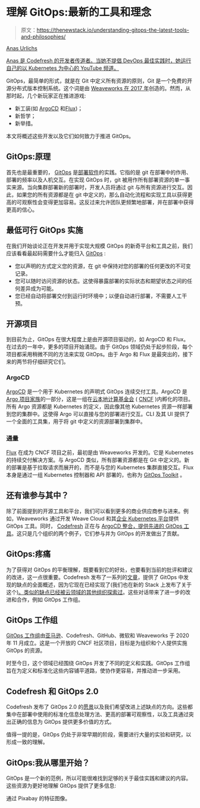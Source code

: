 # 理解 GitOps:最新的工具和理念

> 原文：<https://thenewstack.io/understanding-gitops-the-latest-tools-and-philosophies/>

[](https://www.linkedin.com/in/urlichsanais/)

[Anas Urlichs](https://www.linkedin.com/in/urlichsanais/)

[Anas 是 Codefresh 的开发者传道者。当她不提倡 DevOps 最佳实践时，她运行自己的以 Kubernetes 为中心的 YouTube 频道。](https://www.linkedin.com/in/urlichsanais/)

[](https://www.linkedin.com/in/urlichsanais/)[](https://www.linkedin.com/in/urlichsanais/)

GitOps，最简单的形式，就是在 Git 中定义所有资源的原则，Git 是一个免费的开源分布式版本控制系统。这个词是由 [Weaveworks 在 2017 年](https://www.weave.works/blog/gitops-operations-by-pull-request)创造的。然而，从那时起，几个新玩家正在推进游戏:

*   新工装(如 [ArgoCD](https://argoproj.github.io/argo-cd/) 和[Flux](https://fluxcd.io/))；
*   新哲学；
*   新举措。

本文将概述这些开发以及它们如何致力于推进 GitOps。

## **GitOps:原理**

首先也是最重要的， [GitOps](https://github.com/gitops-working-group/gitops-working-group) 是[部署软件](https://thenewstack.io/what-is-gitops-and-why-it-might-be-the-next-big-thing-for-devops/)的实践。它指的是 git 在部署中的作用、部署的频率以及人机交互。在实现 GitOps 时，git 被用作所有部署资源的单一事实来源。当向集群部署新的部署时，开发人员将通过 git 与所有资源进行交互。因此，如果您的所有资源都是在 git 中定义的，那么自动化流程和实现工具以获得更高的可观察性会变得更加容易。这反过来允许团队更频繁地部署，并在部署中获得更高的信心。

## **最低可行 GitOps 实施**

在我们开始谈论正在开发并用于实现大规模 GitOps 的新奇平台和工具之前，我们应该看看最起码需要什么才能归入 [GitOps](https://github.com/gitops-working-group/gitops-working-group) :

*   您以声明的方式定义您的资源，在 git 中保持对您的部署的任何更改的不可变记录。
*   您可以随时访问资源的状态。这使得暴露部署的实际状态和期望状态之间的任何差异成为可能。
*   您已经自动将部署交付到运行时环境中；以便自动进行部署，不需要人工干预。

## **开源项目**

到目前为止，GitOps 在很大程度上是由开源项目驱动的，如 ArgoCD 和 Flux。在过去的一年中，更多的项目开始涌现。由于 GitOps 领域仍处于起步阶段，每个项目都采用稍微不同的方法来实现 GitOps。由于 Argo 和 Flux 是最突出的，接下来的两节将仔细研究它们。

### **ArgoCD**

[ArgoCD](https://argoproj.github.io/argo-cd/) 是一个用于 Kubernetes 的声明式 GitOps 连续交付工具。ArgoCD 是 [Argo 项目家族](https://argoproj.github.io/)的一部分，这是一组在[云本地计算基金会](https://cncf.io/?utm_content=inline-mention) ( [CNCF](https://www.cncf.io/) )内孵化的项目。所有 Argo 资源都是 Kubernetes 的定义，因此像其他 Kubernetes 资源一样部署到您的集群中。这使得 Argo 可以直接与您的部署进行交互。CLI 及其 UI 提供了一个全面的工具集，用于将 git 中定义的资源部署到集群中。

### **通量**

[Flux](https://fluxcd.io/) 在成为 CNCF 项目之前，最初是由 Weaveworks 开发的。它是 Kubernetes 的持续交付解决方案。与 ArgoCD 类似，所有部署资源都是在 Git 中定义的。新的部署是基于拉取请求而展开的，而不是与您的 Kubernetes 集群直接交互。Flux 本身是通过一组 Kubernetes 控制器和 API 部署的，也称为 [GitOps Toolkit](https://toolkit.fluxcd.io/components/) 。

## 还有谁参与其中？

除了前面提到的开源工具和平台，我们可以看到更多的商业供应商参与进来。例如，Weaveworks 通过开发 Weave Cloud 和其[企业 Kubernetes 平台](https://www.weave.works/product/enterprise-kubernetes-platform/)提供 GitOps 工具。同时， [Codefresh](https://codefresh.io/?utm_content=inline-mention) 正在与 [ArgoCD 整合，提供先进的 GitOps 工具](https://codefresh.io/gitops/)。这只是几个组织的两个例子，它们参与并为 GitOps 的开发做出了贡献。

## **GitOps:疼痛**

为了获得对 GitOps 的平衡理解，既要看到它的好处，也要看到当前的批评和建议的改进，这一点很重要。Codefresh 发布了一系列的[文章](https://codefresh.io/devops/pains-gitops-1-0/)，提供了 GitOps 中发现的缺点的全面概述，因为它现在已经实现了(我们也在新的 Stack 上发布了关于这个[)。类似的缺点](https://thenewstack.io/the-problems-with-gitops-and-how-to-fix-them/)[已经被云领域的其他组织探索过](https://blog.container-solutions.com/gitops-limitations)。这些对话带来了进一步的改进和合作，例如 GitOps 工作组。

## **GitOps 工作组**

[GitOps 工作组](https://github.com/gitops-working-group/gitops-working-group)由[亚马逊](https://aws.amazon.com/?utm_content=inline-mention)、Codefresh、GitHub、微软和 Weaveworks 于 2020 年 11 月成立。这是一个开放的 CNCF 社区项目，目标是为组织和个人提供实施 GitOps 的资源。

时至今日，这个领域已经围绕 GitOps 开发了不同的定义和实践。GitOps 工作组旨在为定义和标准化这些内容铺平道路，使协作更容易，并推动进一步采用。

## **Codefresh 和 GitOps 2.0**

Codefresh 发布了 GitOps 2.0 的[愿景](https://codefresh.io/devops/vision-gitops-2-0/)以及我们希望改进上述缺点的方向。这些都集中在部署中使用的标准化信息处理方法、更高的部署可观察性，以及工具通过突出正确的信息为 GitOps 提供更多价值的方式。

值得一提的是，GitOps 仍处于非常早期的阶段，需要进行大量的实验和研究，以形成一致的理解。

## GitOps:我从哪里开始？

GitOps 是一个新的范例，所以可能很难找到足够的关于最佳实践和建议的内容。这些资源为更好地理解 GitOps 提供了更多信息:

通过 Pixabay 的特征图像。

<svg xmlns:xlink="http://www.w3.org/1999/xlink" viewBox="0 0 68 31" version="1.1"><title>Group</title> <desc>Created with Sketch.</desc></svg>